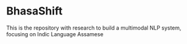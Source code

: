 # BhasaShift
This is the repository with research to build a multimodal NLP system, focusing on Indic Language Assamese
